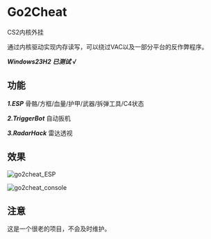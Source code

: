 # Go2Cheat

CS2内核外挂

通过内核驱动实现内存读写，可以绕过VAC以及一部分平台的反作弊程序。

***Windows23H2 已测试 √***

## 功能

***1.ESP*** 骨骼/方框/血量/护甲/武器/拆弹工具/C4状态

***2.TriggerBot*** 自动扳机

***3.RadarHack*** 雷达透视

## 效果

![go2cheat_ESP](https://imagehost.athbe.cn/2025/06/1750148896-go2cheat_1.png)

![go2cheat_console](https://imagehost.athbe.cn/2025/06/1750149083-go2cheat_2.png)


## 注意

这是一个很老的项目，不会及时维护。